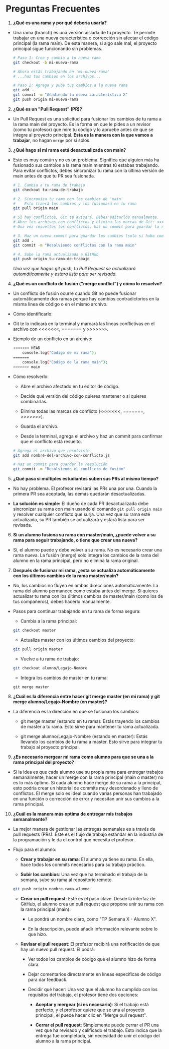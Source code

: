 # Preguntas Frecuentes 
1. **¿Qué es una rama y por qué debería usarla?**
- Una rama (branch) es una versión aislada de tu proyecto. Te permite trabajar en una nueva característica o corrección sin afectar el código principal (la rama main). De esta manera, si algo sale mal, el proyecto principal sigue funcionando sin problemas.

    ```bash
    # Paso 1: Crea y cambia a tu nueva rama
    git checkout -b mi-nueva-rama

    # Ahora estás trabajando en 'mi-nueva-rama'
    # ...haz tus cambios en los archivos...

    # Paso 2: Agrega y sube tus cambios a la nueva rama
    git add .
    git commit -m "Añadiendo la nueva característica X"
    git push origin mi-nueva-rama
    ```

2. **¿Qué es un "Pull Request" (PR)?**
- Un Pull Request es una solicitud para fusionar los cambios de tu rama a la rama main del proyecto. Es la forma en que le pides a un revisor (como tu profesor) que mire tu código y lo apruebe antes de que se integre al proyecto principal. **Esta es la manera con la que vamos a trabajar**, no hagan `merge` por si solos.

3. **¿Qué hago si mi rama está desactualizada con main?**
- Esto es muy común y no es un problema. Significa que alguien más ha fusionado sus cambios a la rama main mientras tú estabas trabajando. Para evitar conflictos, debes sincronizar tu rama con la última versión de main antes de que tu PR sea fusionada.

    ```bash
    # 1. Cambia a tu rama de trabajo
    git checkout tu-rama-de-trabajo

    # 2. Sincroniza tu rama con los cambios de 'main'
    #    Esto traerá los cambios y los fusionará en tu rama
    git pull origin main

    # Si hay conflictos, Git te avisará. Debes editarlos manualmente.
    # Abre los archivos con conflictos y elimina las marcas de Git: <<<<<<<, =======, >>>>>>>
    # Una vez resueltos los conflictos, haz un commit para guardar la resolución.

    # 3. Haz un nuevo commit para guardar los cambios (solo si hubo conflictos)
    git add .
    git commit -m "Resolviendo conflictos con la rama main"

    # 4. Sube la rama actualizada a GitHub
    git push origin tu-rama-de-trabajo
    ```

    *Una vez que hagas git push, tu Pull Request se actualizará automáticamente y estará lista para ser revisada.*

4. **¿Qué es un conflicto de fusión ("merge conflict") y cómo lo resuelvo?**
- Un conflicto de fusión ocurre cuando Git no puede fusionar automáticamente dos ramas porque hay cambios contradictorios en la misma línea de código o en el mismo archivo.

- Cómo identificarlo:

- Git te lo indicará en la terminal y marcará las líneas conflictivas en el archivo con <<<<<<<, ======= y >>>>>>>.

- Ejemplo de un conflicto en un archivo:
    ```bash
    <<<<<<< HEAD
        console.log("Código de mi rama");
    =======
        console.log("Código de la rama main");
    >>>>>>> main
    ```
- Cómo resolverlo:

    - Abre el archivo afectado en tu editor de código.

    - Decide qué versión del código quieres mantener o si quieres combinarlas.

    - Elimina todas las marcas de conflicto (<<<<<<<, =======, >>>>>>>).

    - Guarda el archivo.

    - Desde la terminal, agrega el archivo y haz un commit para confirmar que el conflicto está resuelto.

    ```bash
    # Agrega el archivo que resolviste
    git add nombre-del-archivo-con-conflicto.js

    # Haz un commit para guardar la resolución
    git commit -m "Resolviendo el conflicto de fusión"
    ```

5. **¿Qué pasa si múltiples estudiantes suben sus PRs al mismo tiempo?**
- No hay problema. El profesor revisará las PRs una por una. Cuando la primera PR sea aceptada, las demás quedarán desactualizadas.


- **La solución es simple:** El dueño de cada PR desactualizada debe sincronizar su rama con main usando el comando `git pull origin main` y resolver cualquier conflicto que surja. Una vez que su rama esté actualizada, su PR también se actualizará y estará lista para ser revisada.

6. **Si un alumno fusiona su rama con master/main, ¿puede volver a su rama para seguir trabajando, o tiene que crear una nueva?**
- Sí, el alumno puede y debe volver a su rama. No es necesario crear una rama nueva. La fusión (merge) solo integra los cambios de la rama del alumno en la rama principal, pero no elimina la rama original.

7. **Después de fusionar mi rama, ¿esta se actualiza automáticamente con los últimos cambios de la rama master/main?**
- No, los cambios no fluyen en ambas direcciones automáticamente. La rama del alumno permanece como estaba antes del merge. Si quieres actualizar tu rama con los últimos cambios de master/main (como los de tus compañeros), debes hacerlo manualmente.

- Pasos para continuar trabajando en tu rama de forma segura:
    - Cambia a la rama principal:

    ```bash
    git checkout master
    ```

    - Actualiza master con los últimos cambios del proyecto:

    ```bash
    git pull origin master
    ```
    
    - Vuelve a tu rama de trabajo:

    ```bash
    git checkout alumno/Legajo-Nombre
    ```

    - Integra los cambios de master en tu rama:
    
    ```
    git merge master
    ```

8. **¿Cuál es la diferencia entre hacer git merge master (en mi rama) y git merge alumno/Legajo-Nombre (en master)?**
- La diferencia es la dirección en que se fusionan los cambios:

    - git merge master (estando en tu rama): Estás trayendo los cambios de master a tu rama. Esto sirve para mantener tu rama actualizada.

    - git merge alumno/Legajo-Nombre (estando en master): Estás llevando los cambios de tu rama a master. Esto sirve para integrar tu trabajo al proyecto principal.

9. **¿Es necesario mergear mi rama como alumno para que se una a la rama principal del proyecto?**
- Si la idea es que cada alumno use su propia rama para entregar trabajos semanalmente, hacer un merge con la rama principal (main o master) no es lo más óptimo. Si cada alumno hace merge de su rama a la principal, esto podría crear un historial de commits muy desordenado y lleno de conflictos. El merge solo es ideal cuando varias personas han trabajado en una función o corrección de error y necesitan unir sus cambios a la rama principal.

10. **¿Cuál es la manera más optima de entregar mis trabajos semanalmente?**
- La mejor manera de gestionar las entregas semanales es a través de pull requests (PRs). Este es el flujo de trabajo estándar en la industria de la programación y le da el control que necesita el profesor.

- Flujo para el alumno:
    - **Crear y trabajar en su rama**: El alumno ya tiene su rama. En ella, hace todos los commits necesarios para su trabajo práctico.

    - **Subir los cambios**: Una vez que ha terminado el trabajo de la semana, sube su rama al repositorio remoto.

    ```bash
    git push origin nombre-rama-alumno
    ```

    - **Crear un pull request**: Este es el paso clave. Desde la interfaz de GitHub, el alumno crea un pull request que propone unir su rama con la rama principal (main).

        - Le pondrá un nombre claro, como "TP Semana X - Alumno X".

        - En la descripción, puede añadir información relevante sobre lo que hizo.

    - R**evisar el pull request**: El profesor recibirá una notificación de que hay un nuevo pull request. El podrá:

        - Ver todos los cambios de código que el alumno hizo de forma clara.

        - Dejar comentarios directamente en líneas específicas de código para dar feedback.

        - Decidir qué hacer: Una vez que el alumno ha cumplido con los requisitos del trabajo, el profesor tiene dos opciones:
            - **Aceptar y mergear (si es necesario)**: Si el trabajo está perfecto, y el profesor quiere que se una al proyecto principal, el puede hacer clic en "Merge pull request". 

            - **Cerrar el pull request**: Simplemente puede cerrar el PR una vez que ha revisado y calificado el trabajo. Esto indica que la entrega fue completada, sin necesidad de unir el código del alumno a la rama principal.